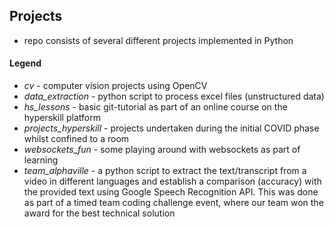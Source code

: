 ## Projects

- repo consists of several different projects implemented in Python

#### Legend
- _cv_ - computer vision projects using OpenCV
- _data_extraction_ - python script to process excel files (unstructured data)
- _hs_lessons_ - basic git-tutorial as part of an online course on the hyperskill platform
- _projects_hyperskill_ - projects undertaken during the initial COVID phase whilst confined to a room
- _websockets_fun_ - some playing around with websockets as part of learning
- _team_alphaville_ - a python script to extract the text/transcript from a video in different languages and establish a comparison (accuracy) with the provided text using Google Speech Recognition API. This was done as part of a timed team coding challenge event, where our team won the award for the best technical solution
